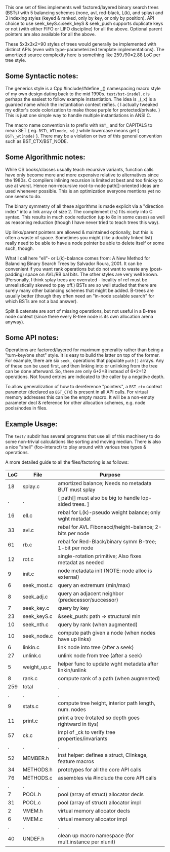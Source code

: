 This one set of files implements well factored/layered binary search trees
(BSTs) with 5 balancing schemes (none, avl, red-black, L(k), and splay) and 3
indexing styles (keyed & ranked, only by key, or only by position).  API choice
to use seek\_keyS.c:seek\_keyS & seek\_push supports duplicate keys or not (with
either FIFO or LIFO discipline) for all the above.  Optional parent pointers are
also available for all the above.

These 5x3x3x2=90 styles of trees would generally be implemented with distinct
APIs (even with type-parameterized template implementations).  The amortized
source complexity here is something like 259./90=2.88 LoC per tree style.

Some Syntactic notes:
--------------------
The generics style is a Cpp #include/#define \_() namespacing macro style of my
own design dating back to the mid 1990s.  `test/bst-insdel.c` is perhaps the
easiest to follow example instantiation.  The idea is \_(\_x) is a guarded name
which the instantiation context reifies. ( I actually tweaked my editor's code
colorization to make those purple for protected/private. )  This is just one
simple way to handle multiple instantiations in ANSI C.

The macro name convention is to prefix with `BST_` and for CAPITALS to mean SET
{ eg. `BST\_WT(node, w)` } while lowercase means get { `BST\_wt(node)` }.  There
may be a violation or two of this general convention such as BST\_CTX/BST\_NODE.

Some Algorithmic notes:
----------------------
While CS books/classes usually teach recursive variants, function calls have
only become more and more expensive relative to alternatives since the 1980s.
C compilers inlining recursion is limited at best and too finicky to use at
worst.  Hence non-recursive root-to-node path[]-oriented ideas are used whenever
possible.  This is an optimization everyone mentions yet no one seems to do.

The binary symmetry of all these algorithms is made explicit via a "direction
index" into a link array of size 2.  The complement (`!s`) fits nicely into C
syntax.  This results in much code reduction (up to 8x in some cases) as well as
reasoning reduction (though I have never tried to teach trees this way).

Up links/parent pointers are allowed & maintained optionally, but this is often
a waste of space.  Sometimes you might (like a doubly linked list) really need
to be able to have a node pointer be able to delete itself or some such, though.

What I call here "ell"- or L(k)-balance comes from: A New Method for Balancing
Binary Search Trees by Salvador Roura, 2001.  It can be convenient if you want
rank operations but do not want to waste any (post-padding) space on AVL/RB bal
bits.  The other styles are very well known. (Personally, I think splay trees
are overrated - locality of ref must be unrealistically skewed to pay off.)
BSTs are so well studied that there are surely many other balancing schemes that
might be added.  B-trees are usually better (though they often need an "in-node
scalable search" for which BSTs are not a bad answer).

Split & catenate are sort of missing operations, but not useful in a B-tree node
context (since there every B-tree node is its own allocation arena anyway).

Some API notes:
--------------
Operations are factored/layered for maximum generality rather than being a
"turn-key/one shot" style.  It is easy to build the latter on top of the former.
For example, there are six `seek_` operations that populate `path[]` arrays.
Any of these can be used first, and then linking into or unlinking from the tree
can be done afterward.  So, there are only 6+2=8 instead of 6\*2=12 operations.
Not found entries are indicated to the caller by a negative depth.

To allow generalization of how to dereference "pointers", a `BST_ctx` context
parameter (declared as `BST_CTX`) is present in all API calls.  For virtual
memory addresses this can be the empty macro.  It will be a non-empty parameter
decl & reference for other allocation schemes, e.g. node pools/nodes in files.

Example Usage:
-------------
The `test/` subdir has several programs that use all of this machinery to do
some non-trivial calculations like sorting and moving median.  There is also a
nice "shell" (foo-interact) to play around with various tree types & operations.

A more detailed guide to all the files/factoring is as follows:

LoC | File         | Purpose
----|--------------|---------------------------------------------------------
 18 | splay.c      | amortized balance; Needs no metadata BUT must splay
  . | .            | [ path[] must also be big to handle lop-sided trees. ]
 16 | ell.c        | rebal for L(k)-pseudo weight balance; only wght metadat
 33 | avl.c        | rebal for AVL Fibonacci/height-balance; 2-bits per node
 61 | rb.c         | rebal for Red-Black/binary symm B-tree; 1-bit per node
 12 | rot.c        | single-rotation primitive; Also fixes metadat as needed
  9 | init.c       | node metadata init (NOTE: node alloc is external)
  6 | seek\_most.c | query an extremum (min/max)
  8 | seek\_adj.c  | query an adjacent neighbor (predecessor/successor)
  7 | seek\_key.c  | query by key
 23 | seek\_keyS.c | &seek\_push: path => structural min|max in blk(eql keys)
 10 | seek\_nth.c  | query by rank (when augmented)
 10 | seek\_node.c | compute path given a node (when nodes have up links)
  6 | linkin.c     | link node into tree (after a seek)
 27 | unlink.c     | unlink node from tree (after a seek)
  5 | weight\_up.c | helper func to update wght metadata after linkin/unlink
  8 | rank.c       | compute rank of a path (when augmented)
259 | total        | .
  . | .            | .
  9 | stats.c      | compute tree height, interior path length, num. nodes
 11 | print.c      | print a tree (rotated so depth goes rightward in ttys)
 57 | ck.c         | impl of \_ck to verify tree properties/invariants
  . | .            | .
 52 | MEMBER.h     | inst helper: defines a struct, Clinkage, feature macros
 34 | METHODS.h    | prototypes for all the core API calls
 76 | METHODS.c    | assembles via #include the core API calls
  . | .            | .
  7 | POOL.h       | pool (array of struct) allocator decls
 31 | POOL.c       | pool (array of struct) allocator impl
  2 | VMEM.h       | virtual memory allocator decls
  6 | VMEM.c       | virtual memory allocator impl
  . | .            | .
 40 | UNDEF.h      | clean up macro namespace (for mult.instance per xlunit)
